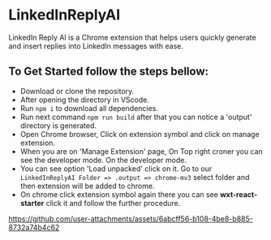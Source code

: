 # LinkedInReplyAI

LinkedIn Reply AI is a Chrome extension that helps users quickly generate and insert replies into LinkedIn messages with ease.

<h2>To Get Started follow the steps bellow: </h2>
<ul>
<li>Download or clone the repository.</li>
<li>After opening the directory in VScode.</li>
<li>Run <code>npm i</code> to download all dependencies.</li>
<li>Run next command <code>npm run build</code> after that you can notice a 'output' directory is generated.</li>
<li>Open Chrome browser, Click on extension symbol and click on manage extension. </li>
<li>When you are on 'Manage Extension' page, On Top right croner you can see the developer mode. On the developer mode.</li>
<li>You can see option 'Load unpacked' click on it. Go to our <code>LinkedInReplyAI Folder => .output => chrome-mv3</code> select folder and then extension will be added to chrome.</li>
<li>On chrome click extension symbol again there you can see <b>wxt-react-starter</b> click it and follow the further procedure. </li>
</ul>

https://github.com/user-attachments/assets/6abcff56-b108-4be8-b885-8732a74b4c62
